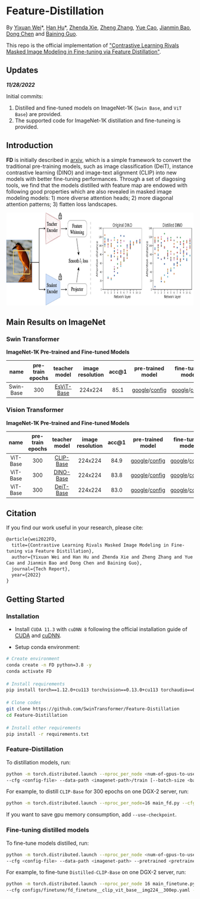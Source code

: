 # Feature-Distillation

By [Yixuan Wei](https://scholar.google.com/citations?user=xwudKb4AAAAJ&hl=en)\*, [Han Hu](https://ancientmooner.github.io/)\*, [Zhenda Xie](https://zdaxie.github.io), [Zheng Zhang](https://stupidzz.github.io/), [Yue Cao](http://yue-cao.me), [Jianmin Bao](https://jianminbao.github.io/), [Dong Chen](http://www.dongchen.pro) and [Baining Guo](https://scholar.google.com/citations?user=h4kYmRYAAAAJ&hl=en&oi=ao).

This repo is the official implementation of ["Contrastive Learning Rivals Masked Image Modeling in Fine-tuning via Feature Distillation"](https://arxiv.org/abs/2205.14141).

## Updates
***11/28/2022***

Initial commits:

1. Distilled and fine-tuned models on ImageNet-1K (`Swin Base`, and `ViT Base`) are provided.
2. The supported code for ImageNet-1K distillation and fine-tuneing is provided.

## Introduction

**FD** is initially described in [arxiv](https://arxiv.org/abs/2205.14141), which is a simple framework to convert the traditional pre-training models, such as image classification (DeiT), instance contrastive learning (DINO) and image-text alignment (CLIP) into new models with better fine-tuning performances. Through a set of diagosing tools, we find that the models distilled with feature map are endowed with following good properties which are also revealed in masked image modeling models: 1) more diverse attention heads; 2) more diagonal attention patterns; 3) flatten loss landscapes. 

<div align="center">
    <img src="figures/teaser.jpg" height="250px" />
</div>

## Main Results on ImageNet

### Swin Transformer

**ImageNet-1K Pre-trained and Fine-tuned Models**

| name | pre-train epochs | teacher model | image resolution | acc@1 | pre-trained model | fine-tuned model |
| :---: | :---: | :---: | :---: | :---: | :---: | :---: |
| Swin-Base | 300 | [EsViT-Base](https://github.com/microsoft/esvit) | 224x224 | 85.1 | [google](https://drive.google.com/file/d/11_GQUHgcrUO8PMzl73eJmLSa7f3c5dZY/view?usp=sharing)/[config](configs/pretrain/fd_pretrain__esvit_swin_base__img224__300ep.yaml) | [google](https://drive.google.com/file/d/1criliGcjpEJxqlsYRGBERBAMYrFYFW--/view?usp=sharing)/[config](configs/finetune/fd_finetune__esvit_swin_base__img224__300ep.yaml) |

### Vision Transformer

**ImageNet-1K Pre-trained and Fine-tuned Models**

| name | pre-train epochs | teacher model | image resolution | acc@1 | pre-trained model | fine-tuned model |
| :---: | :---: | :---: | :---: | :---: | :---: | :---: |
| ViT-Base | 300 | [CLIP-Base](https://github.com/openai/CLIP) | 224x224 | 84.9 | [google](https://drive.google.com/file/d/1XFOZ6rJkv5X08Bu5d04_Xy3iJOj6SLc7/view?usp=sharing)/[config](configs/pretrain/fd_pretrain__clip_vit_base__img224__300ep.yaml) | [google](https://drive.google.com/file/d/1mP_JESmcdFeIkpB4aYyFzALtkydy_9qN/view?usp=sharing)/[config](configs/finetune/fd_finetune__clip_vit_base__img224__300ep.yaml) |
| ViT-Base | 300 | [DINO-Base](https://github.com/facebookresearch/dino) | 224x224 | 83.8 | [google](https://drive.google.com/file/d/1fwBINMxpv5zFOI7Ye6l9msI8GzocpA3z/view?usp=sharing)/[config](configs/pretrain/fd_pretrain__dino_vit_base__img224__300ep.yaml) | [google](https://drive.google.com/file/d/1Mn_GgepfZXOe7W0UqEQMFo5MjJpMwM_i/view?usp=sharing)/[config](configs/finetune/fd_finetune__dino_vit_base__img224__300ep.yaml) |
| ViT-Base | 300 | [DeiT-Base](https://github.com/facebookresearch/deit) | 224x224 | 83.0 | [google](https://drive.google.com/file/d/1yPezioDc4O6hdfD6VSAIU9DvJiXG4ZSJ/view?usp=sharing)/[config](configs/pretrain/fd_pretrain__deit_vit_base__img224__300ep.yaml) | [google](https://drive.google.com/file/d/1pb0KUlVcCaEGT-xnx6ookrqcC-88Ori5/view?usp=sharing)/[config](configs/finetune/fd_finetune__deit_vit_base__img224__300ep.yaml) |

## Citation

If you find our work useful in your research, please cite:

```
@article{wei2022FD,
  title={Contrastive Learning Rivals Masked Image Modeling in Fine-tuning via Feature Distillation},
  author={Yixuan Wei and Han Hu and Zhenda Xie and Zheng Zhang and Yue Cao and Jianmin Bao and Dong Chen and Baining Guo},
  journal={Tech Report},
  year={2022}
}
```

## Getting Started

### Installation

- Install `CUDA 11.3` with `cuDNN 8` following the official installation guide of [CUDA](https://docs.nvidia.com/cuda/cuda-installation-guide-linux/index.html) and [cuDNN](https://developer.nvidia.com/rdp/cudnn-archive).

- Setup conda environment:
```bash
# Create environment
conda create -n FD python=3.8 -y
conda activate FD

# Install requirements
pip install torch==1.12.0+cu113 torchvision==0.13.0+cu113 torchaudio==0.12.0 --extra-index-url https://download.pytorch.org/whl/cu113

# Clone codes
git clone https://github.com/SwinTransformer/Feature-Distillation
cd Feature-Distillation

# Install other requirements
pip install -r requirements.txt
```

### Feature-Distillation
To distillation models, run:
```bash
python -m torch.distributed.launch --nproc_per_node <num-of-gpus-to-use> main_fd.py \ 
--cfg <config-file> --data-path <imagenet-path>/train [--batch-size <batch-size-per-gpu> --output <output-directory> --tag <job-tag>]
```

For example, to distill `CLIP-Base` for 300 epochs on one DGX-2 server, run:
```bash
python -m torch.distributed.launch --nproc_per_node=16 main_fd.py --cfg configs/pretrain/fd_pretrain__clip_vit_base__img224__300ep.yaml --batch-size 128 --data-path <imagenet-path>/train [--output <output-directory> --tag <job-tag>]
```

If you want to save gpu memory consumption, add `--use-checkpoint`.

### Fine-tuning distilled models
To fine-tune models distilled, run:
```bash
python -m torch.distributed.launch --nproc_per_node <num-of-gpus-to-use> main_finetune.py \ 
--cfg <config-file> --data-path <imagenet-path> --pretrained <pretrained-ckpt> [--batch-size <batch-size-per-gpu> --output <output-directory> --tag <job-tag>]
```

For example, to fine-tune `Distilled-CLIP-Base` on one DGX-2 server, run:
```bash
python -m torch.distributed.launch --nproc_per_node 16 main_finetune.py \ 
--cfg configs/finetune/fd_finetune__clip_vit_base__img224__300ep.yaml --batch-size 128 --data-path <imagenet-path> --pretrained <pretrained-ckpt> [--output <output-directory> --tag <job-tag>]
```